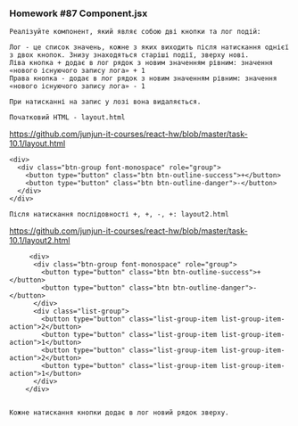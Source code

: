 ### Homework #87 Component.jsx
    Реалізуйте компонент, який являє собою дві кнопки та лог подій:

    Лог - це список значень, кожне з яких виходить після натискання однієї з двох кнопок. Знизу знаходяться старіші події, зверху нові.
    Ліва кнопка + додає в лог рядок з новим значенням рівним: значення «нового існуючого запису лога» + 1
    Права кнопка - додає в лог рядок з новим значенням рівним: значення «нового існуючого запису лога» - 1
    
    При натисканні на запис у лозі вона видаляється.
    
    Початковий HTML - layout.html
https://github.com/junjun-it-courses/react-hw/blob/master/task-10.1/layout.html
    
    <div>
      <div class="btn-group font-monospace" role="group">
        <button type="button" class="btn btn-outline-success">+</button>
        <button type="button" class="btn btn-outline-danger">-</button>
      </div>
    </div>
    
    Після натискання послідовності +, +, -, +: layout2.html
https://github.com/junjun-it-courses/react-hw/blob/master/task-10.1/layout2.html
    
         <div>
          <div class="btn-group font-monospace" role="group">
            <button type="button" class="btn btn-outline-success">+</button>
            <button type="button" class="btn btn-outline-danger">-</button>
          </div>
          <div class="list-group">
            <button type="button" class="list-group-item list-group-item-action">2</button>
            <button type="button" class="list-group-item list-group-item-action">1</button>
            <button type="button" class="list-group-item list-group-item-action">2</button>
            <button type="button" class="list-group-item list-group-item-action">1</button>
          </div>
        </div>   


    Кожне натискання кнопки додає в лог новий рядок зверху.